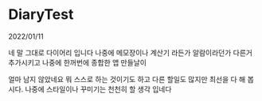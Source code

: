 # DiaryTest

2022/01/11 

네 말 그대로 다이어리 입니다 나중에 메모장이나 계산기 라든가 알람이라던가 다른거 추가시키고 나중에 한꺼번에 종합한 앱 만들날이

얼마 남지 않았네요 뭐 스스로 하는 것이기도 하고 다른 할일도 많지만 최선을 다 해 봅시다. 나중에 스타일이나 꾸미기는 천천히 할 생각 입네다

